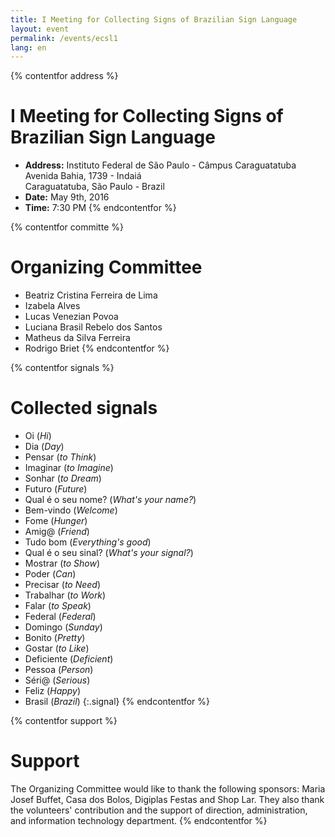 ```yaml
---
title: I Meeting for Collecting Signs of Brazilian Sign Language
layout: event
permalink: /events/ecsl1
lang: en
---
```

{% contentfor address %}
# I Meeting for Collecting Signs of Brazilian Sign Language
  - **Address:** Instituto Federal de São Paulo - Câmpus Caraguatatuba  
  Avenida Bahia, 1739 - Indaiá  
  Caraguatatuba, São Paulo - Brazil
  - **Date:** May 9th, 2016
  - **Time:** 7:30 PM
{% endcontentfor %}

{% contentfor committe %}
# Organizing Committee
  - Beatriz Cristina Ferreira de Lima
  - Izabela Alves
  - Lucas Venezian Povoa
  - Luciana Brasil Rebelo dos Santos
  - Matheus da Silva Ferreira
  - Rodrigo Briet
{% endcontentfor %}

{% contentfor signals %}
# Collected signals
  - Oi (*Hi*)
  - Dia (*Day*)
  - Pensar (*to Think*)
  - Imaginar (*to Imagine*)
  - Sonhar (*to Dream*)
  - Futuro (*Future*)
  - Qual é o seu nome? (*What's your name?*)
  - Bem-vindo (*Welcome*)
  - Fome (*Hunger*)
  - Amig@ (*Friend*)
  - Tudo bom (*Everything's good*)
  - Qual é o seu sinal? (*What's your signal?*)
  - Mostrar (*to Show*)
  - Poder (*Can*)
  - Precisar (*to Need*)
  - Trabalhar (*to Work*)
  - Falar (*to Speak*)
  - Federal (*Federal*)
  - Domingo (*Sunday*)
  - Bonito (*Pretty*)
  - Gostar (*to Like*)
  - Deficiente (*Deficient*)
  - Pessoa (*Person*)
  - Séri@ (*Serious*)
  - Feliz (*Happy*)
  - Brasil (*Brazil*)
{:.signal}
{% endcontentfor %}

{% contentfor support %}
# Support
The Organizing Committee would like to thank the following sponsors: Maria Josef Buffet, Casa dos Bolos, Digiplas Festas and Shop Lar. They also thank the volunteers' contribution and the support of direction, administration, and information technology department.
{% endcontentfor %}

